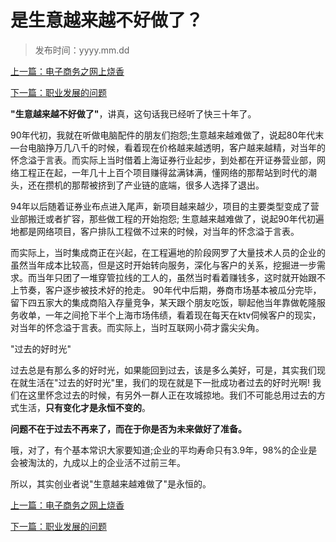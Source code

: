 # 是生意越来越不好做了？
>
>发布时间：yyyy.mm.dd

[上一篇：电子商务之网上烧香](/work/article38)

[下一篇：职业发展的问题](/work/article40)

 **"生意越来越不好做了"**，讲真，这句话我已经听了快三十年了。 

90年代初，我就在听做电脑配件的朋友们抱怨;生意越来越难做了，说起80年代末—台电脑挣万几八千的时候，看着现在价格越来越透明，客户越来越精，对当年的怀念溢于言表。而实际上当时借着上海证券行业起步，到处都在开证券营业部，网络工程正在起，一年几十上百个项目赚得盆满钵满，懂网络的那帮站到时代的潮头，还在攒机的那帮被挤到了产业链的底端，很多人选择了退出。 

94年以后随着证券业布点进入尾声，新项目越来越少，项目的主要类型变成了营业部搬迁或者扩容，那些做工程的开始抱怨; 生意越来越难做了，说起90年代初遍地都是网络项目，客户排队工程做不过来的时候，对当年的怀念溢于言表。 

而实际上，当时集成商正在兴起，在工程遍地的阶段网罗了大量技术人员的企业的虽然当年成本比较高，但是这时开始转向服务，深化与客户的关系，挖掘进一步需求。而当年只团了一堆穿管拉线的工人的，虽然当时看着赚钱多，这时就开始跟不上节奏，客户逐步被技术好的抢走。 90年代中后期，券商市场基本被瓜分完毕，留下四五家大的集成商陷入存量竞争，某天跟个朋友吃饭，聊起他当年靠做乾隆服务收单，一年之间抢下半个上海市场伟绩，看着现在每天在ktv伺候客户的现实，对当年的怀念溢于言表。而实际上，当时互联网小荷才露尖尖角。

 "过去的好时光" 

过去总是有那么多的好时光，如果能回到过去，该是多么美好，可是，其实我们现在就生活在"过去的好时光"里，我们的现在就是下一批成功者过去的好时光啊! 我们在这里怀念过去的时候，有另外一群人正在攻城掠地。我们不可能总用过去的方式生活，**只有变化才是永恒不变的**。

**问题不在于过去不再来了，而在于你是否为未来做好了准备。** 

哦，对了，有个基本常识大家要知道;企业的平均寿命只有3.9年，98%的企业是会被淘汰的，九成以上的企业活不过前三年。 

所以，其实创业者说"生意越来越难做了"是永恒的。

[上一篇：电子商务之网上烧香](/work/article38)

[下一篇：职业发展的问题](/work/article40)


















​     











